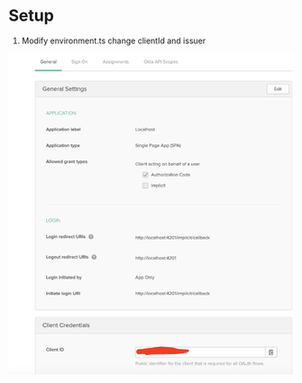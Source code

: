 # Setup
1) Modify environment.ts
change clientId and issuer

![Image of Okta Application Config](https://github.com/VasilenL/okta-example/blob/master/src/assets/Screenshot%202020-09-10%20at%2016.48.43.png)
